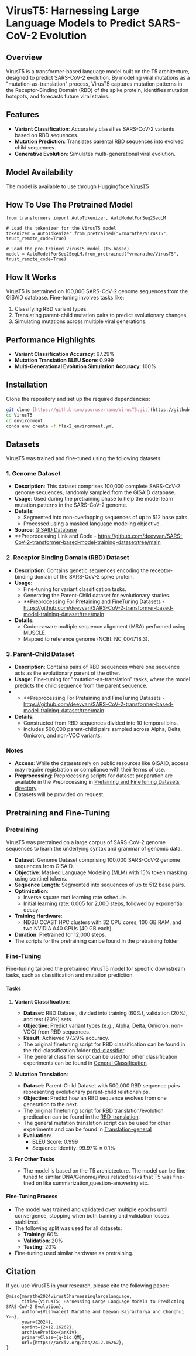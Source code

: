 # VirusT5: Harnessing Large Language Models to Predict SARS-CoV-2 Evolution  


## Overview  
VirusT5 is a transformer-based language model built on the T5 architecture, designed to predict SARS-CoV-2 evolution. By modeling viral mutations as a "mutation-as-translation" process, VirusT5 captures mutation patterns in the Receptor-Binding Domain (RBD) of the spike protein, identifies mutation hotspots, and forecasts future viral strains.  

## Features  
- **Variant Classification**: Accurately classifies SARS-CoV-2 variants based on RBD sequences.  
- **Mutation Prediction**: Translates parental RBD sequences into evolved child sequences.  
- **Generative Evolution**: Simulates multi-generational viral evolution.  

## Model Availability
The model is available to use through Huggingface [VirusT5](https://huggingface.co/vrmarathe/VirusT5)
## How To Use The Pretrained Model
```
from transformers import AutoTokenizer, AutoModelForSeq2SeqLM

# Load the tokenizer for the VirusT5 model
tokenizer = AutoTokenizer.from_pretrained("vrmarathe/VirusT5", trust_remote_code=True)

# Load the pre-trained VirusT5 model (T5-based)
model = AutoModelForSeq2SeqLM.from_pretrained("vrmarathe/VirusT5", trust_remote_code=True)
```



## How It Works  
VirusT5 is pretrained on 100,000 SARS-CoV-2 genome sequences from the GISAID database. Fine-tuning involves tasks like:  
1. Classifying RBD variant types.  
2. Translating parent-child mutation pairs to predict evolutionary changes.  
3. Simulating mutations across multiple viral generations.  

## Performance Highlights  
- **Variant Classification Accuracy**: 97.29%  
- **Mutation Translation BLEU Score**: 0.999  
- **Multi-Generational Evolution Simulation Accuracy**: 100%  

## Installation  
Clone the repository and set up the required dependencies:  
```bash  
git clone [https://github.com/yourusername/VirusT5.git](https://github.com/vrmarathe/VirusT5.git)  
cd VirusT5
cd environment
conda env create -f flax2_environment.yml
```
## Datasets  
VirusT5 was trained and fine-tuned using the following datasets:  

### 1. Genome Dataset  
- **Description**: This dataset comprises 100,000 complete SARS-CoV-2 genome sequences, randomly sampled from the GISAID database.  
- **Usage**: Used during the pretraining phase to help the model learn mutation patterns in the SARS-CoV-2 genome.  
- **Details**:  
  - Segmented into non-overlapping sequences of up to 512 base pairs.  
  - Processed using a masked language modeling objective.  
- **Source**: [GISAID Database](https://www.gisaid.org/)
- **Preprocessing Link and Code - https://github.com/deevvan/SARS-CoV-2-transformer-based-model-training-dataset/tree/main

### 2. Receptor Binding Domain (RBD) Dataset  
- **Description**: Contains genetic sequences encoding the receptor-binding domain of the SARS-CoV-2 spike protein.  
- **Usage**:  
  - Fine-tuning for variant classification tasks.  
  - Generating the Parent-Child dataset for evolutionary studies.
  - **Preprocessing For Pretaining and FineTuning Datasets - https://github.com/deevvan/SARS-CoV-2-transformer-based-model-training-dataset/tree/main  
- **Details**:  
  - Codon-aware multiple sequence alignment (MSA) performed using MUSCLE.  
  - Mapped to reference genome (NCBI: NC_004718.3).  

### 3. Parent-Child Dataset  
- **Description**: Contains pairs of RBD sequences where one sequence acts as the evolutionary parent of the other.  
- **Usage**: Fine-tuning for "mutation-as-translation" tasks, where the model predicts the child sequence from the parent sequence.
- - **Preprocessing For Pretaining and FineTuning Datasets - https://github.com/deevvan/SARS-CoV-2-transformer-based-model-training-dataset/tree/main  
- **Details**:  
  - Constructed from RBD sequences divided into 10 temporal bins.  
  - Includes 500,000 parent-child pairs sampled across Alpha, Delta, Omicron, and non-VOC variants.
    
    

### Notes  
- **Access**: While the datasets rely on public resources like GISAID, access may require registration or compliance with their terms of use.  
- **Preprocessing**: Preprocessing scripts for dataset preparation are available in the Preprocessing in [Pretaining and FineTuning Datasets directory](https://github.com/deevvan/SARS-CoV-2-transformer-based-model-training-dataset/tree/main).
- Datasets will be provided on request.
## Pretraining and Fine-Tuning  

### Pretraining  
VirusT5 was pretrained on a large corpus of SARS-CoV-2 genome sequences to learn the underlying syntax and grammar of genomic data.  
- **Dataset**: Genome Dataset comprising 100,000 SARS-CoV-2 genome sequences from GISAID.  
- **Objective**: Masked Language Modeling (MLM) with 15% token masking using sentinel tokens.  
- **Sequence Length**: Segmented into sequences of up to 512 base pairs.  
- **Optimization**:  
  - Inverse square root learning rate schedule.  
  - Initial learning rate: 0.005 for 2,000 steps, followed by exponential decay.  
- **Training Hardware**:  
  - NDSU CCAST HPC clusters with 32 CPU cores, 100 GB RAM, and two NVIDIA A40 GPUs (40 GB each).  
- **Duration**: Pretrained for 12,000 steps.
- The scripts for the pretraining can be found in the pretraining folder  

### Fine-Tuning  
Fine-tuning tailored the pretrained VirusT5 model for specific downstream tasks, such as classification and mutation prediction.  
#### Tasks  
1. **Variant Classification**:  
   - **Dataset**: RBD Dataset, divided into training (60%), validation (20%), and test (20%) sets.  
   - **Objective**: Predict variant types (e.g., Alpha, Delta, Omicron, non-VOC) from RBD sequences.  
   - **Result**: Achieved 97.29% accuracy.
   - The original finetuning script for RBD classification can be found in the rbd-classification folder [rbd-classifier](https://github.com/vrmarathe/VirusT5/tree/1d290a99f767fb5cb4bfd598b5fff7e1b348138a/rbd-classifier).
   - The general classifier  script can be used for other classification experiments can be found in [General Classification](https://github.com/vrmarathe/VirusT5/blob/1d290a99f767fb5cb4bfd598b5fff7e1b348138a/rbd-classifier/classifier-general.py)
      

2. **Mutation Translation**:  
   - **Dataset**: Parent-Child Dataset with 500,000 RBD sequence pairs representing evolutionary parent-child relationships.  
   - **Objective**: Predict how an RBD sequence evolves from one generation to the next.
   - The original finetuning script for RBD translation/evolution predication can be found in the [RBD-translation](https://github.com/vrmarathe/VirusT5/tree/1d290a99f767fb5cb4bfd598b5fff7e1b348138a/rbd-translation).
   - The general mutation translation  script can be used for other experiments and can be found in [Translation-general](https://github.com/vrmarathe/VirusT5/blob/1d290a99f767fb5cb4bfd598b5fff7e1b348138a/rbd-translation/translation-general.py)
   - **Evaluation**:  
     - BLEU Score: 0.999  
     - Sequence Identity: 99.97% ± 0.1%
3. **For Other Tasks**
     - The model is based on the T5 archictecture. The model can be fine-tuned to similar DNA/Genome/Virus related tasks that T5 was fine-tned on like summarization,question-answering etc. 

#### Fine-Tuning Process  
- The model was trained and validated over multiple epochs until convergence, stopping when both training and validation losses stabilized.  
- The following split was used for all datasets:  
  - **Training**: 60%  
  - **Validation**: 20%  
  - **Testing**: 20%  
- Fine-tuning used similar hardware as pretraining.

  
## Citation  
If you use VirusT5 in your research, please cite the following paper:
```
@misc{marathe2024virust5harnessinglargelanguage,
      title={VirusT5: Harnessing Large Language Models to Predicting SARS-CoV-2 Evolution}, 
      author={Vishwajeet Marathe and Deewan Bajracharya and Changhui Yan},
      year={2024},
      eprint={2412.16262},
      archivePrefix={arXiv},
      primaryClass={q-bio.QM},
      url={https://arxiv.org/abs/2412.16262}, 
}
```






